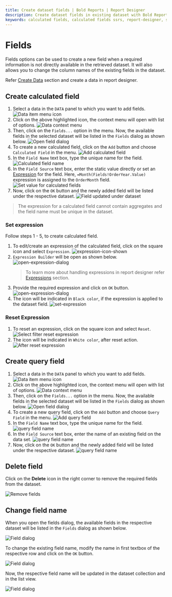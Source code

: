 ```yaml
---
title: Create dataset fields | Bold Reports | Report Designer
description: Create dataset fields in existing dataset with Bold Report Designer to create new values that do not exist in the data source.
keywords: calculated fields, calculated fields ssrs, report-designer, ssrs calculated fields, ssrs, reporting
---
```


# Fields

Fields options can be used to create a new field when a required information is not directly available in the retrieved dataset. It will also allows you to change the column names of the existing fields in the dataset.

Refer [Create Data](/designer-guide/report-designer/manage-data/dataset/create-an-embedded-dataset/#create-an-embedded-dataset) section and create a data in report designer.
## Create calculated field

1. Select a data in the `DATA` panel to which you want to add fields.
![Data item menu icon](/static/assets/on-premise/images/report-designer/manage-data/add-dataset-field/data-item-menu-icon.png)
2. Click on the above highlighted icon, the context menu will open with list of options.
![Data context menu](/static/assets/on-premise/images/report-designer/manage-data/add-dataset-field/context-menu.png)
3. Then, click on the `Fields...` option in the menu. Now, the available fields in the selected dataset will be listed in the `Fields` dialog as shown below.
![Open field dialog](/static/assets/on-premise/images/report-designer/manage-data/add-dataset-field/fields-dialog.png)
4. To create a new calculated field, click on the `Add` button and choose `Calculated Field` in the menu.
![Add calculated field](/static/assets/on-premise/images/report-designer/manage-data/add-dataset-field/type-of-fields-in-menu.png)
5. In the `Field Name` text box, type the unique name for the field.
![Calculated field name](/static/assets/on-premise/images/report-designer/manage-data/add-dataset-field/calculated-field-name.png)
6. In the `Field Source` text box, enter the static value directly or set an [Expression](/designer-guide/report-designer/compose-report/filter-data/#set-expression) for the field. Here, `=Month(Fields!OrderYear.Value)` expression is assigned to the `OrderMonth` field.
![Set value for calculated fields](/static/assets/on-premise/images/report-designer/manage-data/add-dataset-field/set-value-for-calculated-field.png)
7. Now, click on the `OK` button and the newly added field will be listed under the respective dataset.
![Field updated under dataset](/static/assets/on-premise/images/report-designer/manage-data/add-dataset-field/add-field-list-view.png)

> The expression for a calculated field cannot contain aggregates and the field name must be unique in the dataset.

### Set expression

Follow steps 1 - 5, to create calculated field.

1. To edit/create an expression of the calculated field, click on the square icon and select `Expression`.
![expression-icon-shown](/static/assets/on-premise/images/report-designer/manage-data/add-dataset-field/expression-menu.png)
2. `Expression Builder` will be open as shown below.
![open-expression-dialog](/static/assets/on-premise/images/report-designer/manage-data/add-dataset-field/expression-builder.png)
   > To learn more about handling expressions in report designer refer [Expressions](/designer-guide/report-designer/compose-report/expressions/) section.
3. Provide the required expression and click on `OK` button.
![open-expression-dialog](/static/assets/on-premise/images/report-designer/manage-data/add-dataset-field/set-expression.png)
4. The icon will be indicated in `Black color`, if the expression is applied to the dataset field.
![set-expression](/static/assets/on-premise/images/report-designer/manage-data/add-dataset-field/set-expression-indication.png)

### Reset Expression

1. To reset an expression, click on the square icon and select `Reset`.
![Select filter reset expression](/static/assets/on-premise/images/report-designer/manage-data/add-dataset-field/reset-expression.png)
2. The icon will be indicated in `White color`, after reset action.
![After reset expression](/static/assets/on-premise/images/report-designer/manage-data/add-dataset-field/reset-expression-indication.png)

## Create query field

1. Select a data in the `DATA` panel to which you want to add fields.
![Data item menu icon](/static/assets/on-premise/images/report-designer/manage-data/add-dataset-field/data-item-menu-icon.png)
2. Click on the above highlighted icon, the context menu will open with list of options.
![Data context menu](/static/assets/on-premise/images/report-designer/manage-data/add-dataset-field/context-menu.png)
3. Then, click on the `Fields...` option in the menu. Now, the available fields in the selected dataset will be listed in the `Fields` dialog as shown below.
![Open field dialog](/static/assets/on-premise/images/report-designer/manage-data/add-dataset-field/fields-dialog.png)
4. To create a new query field, click on the `Add` button and choose `Query Field` in the menu.
![Add query field](/static/assets/on-premise/images/report-designer/manage-data/add-dataset-field/add-query-field.png)
5. In the `Field Name` text box, type the unique name for the field.
![query field name](/static/assets/on-premise/images/report-designer/manage-data/add-dataset-field/query-field-name.png)
6. In the `Field Source` text box, enter the name of an existing field on the data set.
![query field name](/static/assets/on-premise/images/report-designer/manage-data/add-dataset-field/query-field-source.png)
7. Now, click on the `OK` button and the newly added field will be listed under the respective dataset.
![query field name](/static/assets/on-premise/images/report-designer/manage-data/add-dataset-field/add-query-field-list-view.png)

## Delete field

Click on the **Delete** icon in the right corner to remove the required fields from the dataset.

![Remove fields](/static/assets/on-premise/images/report-designer/manage-data/add-dataset-field/delete-a-field.png)

## Change field name

When you open the fields dialog, the available fields in the respective dataset will be listed in the `Fields` dialog as shown below.

![Field dialog](/static/assets/on-premise/images/report-designer/manage-data/add-dataset-field/fields-dialog.png)

To change the existing field name, modify the name in first textbox of the respective row and click on the `OK` button.

![Field dialog](/static/assets/on-premise/images/report-designer/manage-data/add-dataset-field/change-column-name.png)

Now, the respective field name will be updated in the dataset collection and in the list view.

![Field dialog](/static/assets/on-premise/images/report-designer/manage-data/add-dataset-field/change-column-name-list-view.png)
